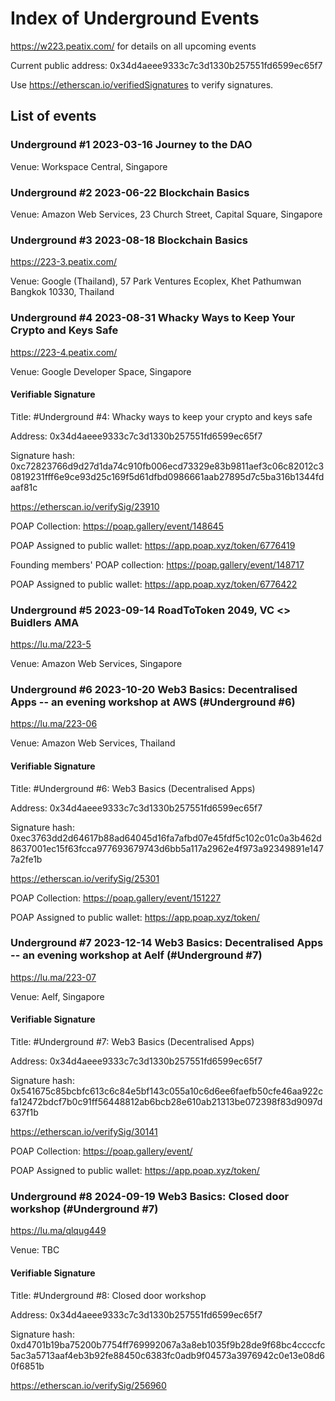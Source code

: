 # Index of Underground Events
https://w223.peatix.com/ for details on all upcoming events

Current public address: 0x34d4aeee9333c7c3d1330b257551fd6599ec65f7

Use https://etherscan.io/verifiedSignatures to verify signatures.

## List of events

### Underground #1 2023-03-16  Journey to the DAO
Venue: Workspace Central, Singapore

### Underground #2 2023-06-22  Blockchain Basics
Venue: Amazon Web Services, 23 Church Street, Capital Square, Singapore

### Underground #3 2023-08-18  Blockchain Basics
https://223-3.peatix.com/

Venue: Google (Thailand), 57 Park Ventures Ecoplex, Khet Pathumwan Bangkok 10330, Thailand

### Underground #4 2023-08-31  Whacky Ways to Keep Your Crypto and Keys Safe
https://223-4.peatix.com/

Venue: Google Developer Space, Singapore

#### Verifiable Signature
Title: #Underground #4: Whacky ways to keep your crypto and keys safe

Address: 0x34d4aeee9333c7c3d1330b257551fd6599ec65f7

Signature hash:
0xc72823766d9d27d1da74c910fb006ecd73329e83b9811aef3c06c82012c30819231fff6e9ce93d25c169f5d61dfbd0986661aab27895d7c5ba316b1344fdaaf81c

https://etherscan.io/verifySig/23910


POAP Collection: https://poap.gallery/event/148645

POAP Assigned to public wallet: https://app.poap.xyz/token/6776419

Founding members' POAP collection: https://poap.gallery/event/148717

POAP Assigned to public wallet: https://app.poap.xyz/token/6776422

### Underground #5 2023-09-14  RoadToToken 2049, VC <> Buidlers AMA
https://lu.ma/223-5

Venue: Amazon Web Services, Singapore


### Underground #6 2023-10-20  Web3 Basics: Decentralised Apps -- an evening workshop at AWS (#Underground #6)
https://lu.ma/223-06

Venue: Amazon Web Services, Thailand

#### Verifiable Signature
Title: #Underground #6: Web3 Basics (Decentralised Apps)

Address: 0x34d4aeee9333c7c3d1330b257551fd6599ec65f7

Signature hash: 0xec3763dd2d64617b88ad64045d16fa7afbd07e45fdf5c102c01c0a3b462d8637001ec15f63fcca977693679743d6bb5a117a2962e4f973a92349891e1477a2fe1b

https://etherscan.io/verifySig/25301

POAP Collection: https://poap.gallery/event/151227

POAP Assigned to public wallet: https://app.poap.xyz/token/

### Underground #7 2023-12-14  Web3 Basics: Decentralised Apps -- an evening workshop at Aelf (#Underground #7)
https://lu.ma/223-07

Venue: Aelf, Singapore

#### Verifiable Signature
Title: #Underground #7: Web3 Basics (Decentralised Apps)

Address: 0x34d4aeee9333c7c3d1330b257551fd6599ec65f7

Signature hash: 0x541675c85bcbfc613c6c84e5bf143c055a10c6d6ee6faefb50cfe46aa922cfa12472bdcf7b0c91ff56448812ab6bcb28e610ab21313be072398f83d9097d637f1b

https://etherscan.io/verifySig/30141

POAP Collection: https://poap.gallery/event/

POAP Assigned to public wallet: https://app.poap.xyz/token/

### Underground #8 2024-09-19  Web3 Basics: Closed door workshop (#Underground #7)
https://lu.ma/qlqug449

Venue: TBC

#### Verifiable Signature
Title: #Underground #8: Closed door workshop

Address: 0x34d4aeee9333c7c3d1330b257551fd6599ec65f7

Signature hash: 0xd4701b19ba75200b7754ff769992067a3a8eb1035f9b28de9f68bc4ccccfc5ac3a5713aaf4eb3b92fe88450c6383fc0adb9f04573a3976942c0e13e08d60f6851b

https://etherscan.io/verifySig/256960

